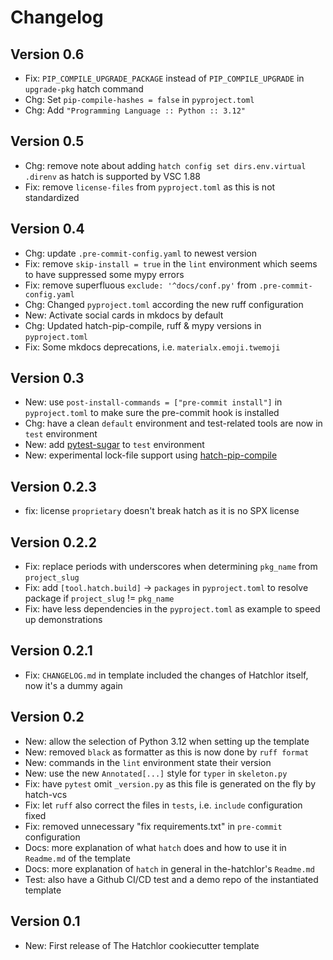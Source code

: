 # Changelog

## Version 0.6

- Fix: `PIP_COMPILE_UPGRADE_PACKAGE` instead of `PIP_COMPILE_UPGRADE` in `upgrade-pkg` hatch command
- Chg: Set `pip-compile-hashes = false` in `pyproject.toml`
- Chg: Add `"Programming Language :: Python :: 3.12"`

## Version 0.5

- Chg: remove note about adding `hatch config set dirs.env.virtual .direnv` as hatch is supported by VSC 1.88
- Fix: remove `license-files` from `pyproject.toml` as this is not standardized

## Version 0.4

- Chg: update `.pre-commit-config.yaml` to newest version
- Fix: remove `skip-install = true` in the `lint` environment which seems to have suppressed some mypy errors
- Fix: remove superfluous `exclude: '^docs/conf.py'` from `.pre-commit-config.yaml`
- Chg: Changed `pyproject.toml` according the new ruff configuration
- New: Activate social cards in mkdocs by default
- Chg: Updated hatch-pip-compile, ruff & mypy versions in `pyproject.toml`
- Fix: Some mkdocs deprecations, i.e. `materialx.emoji.twemoji`

## Version 0.3

- New: use `post-install-commands = ["pre-commit install"]` in `pyproject.toml` to make sure the pre-commit hook is installed
- Chg: have a clean `default` environment and test-related tools are now in `test` environment
- New: add [pytest-sugar](https://github.com/Teemu/pytest-sugar/) to `test` environment
- New: experimental lock-file support using [hatch-pip-compile](https://github.com/juftin/hatch-pip-compile)

## Version 0.2.3

- fix: license `proprietary` doesn't break hatch as it is no SPX license

## Version 0.2.2

- Fix: replace periods with underscores when determining `pkg_name` from `project_slug`
- Fix: add `[tool.hatch.build]` -> `packages` in `pyproject.toml` to resolve package if `project_slug` != `pkg_name`
- Fix: have less dependencies in the `pyproject.toml` as example to speed up demonstrations

## Version 0.2.1

- Fix: `CHANGELOG.md` in template included the changes of Hatchlor itself, now it's a dummy again

## Version 0.2

- New: allow the selection of Python 3.12 when setting up the template
- New: removed `black` as formatter as this is now done by `ruff format`
- New: commands in the `lint` environment state their version
- New: use the new `Annotated[...]` style for `typer` in `skeleton.py`
- Fix: have `pytest` omit `_version.py` as this file is generated on the fly by hatch-vcs
- Fix: let `ruff` also correct the files in `tests`, i.e. `include` configuration fixed
- Fix: removed unnecessary "fix requirements.txt" in `pre-commit` configuration
- Docs: more explanation of what `hatch` does and how to use it in `Readme.md` of the template
- Docs: more explanation of `hatch` in general in the-hatchlor's `Readme.md`
- Test: also have a Github CI/CD test and a demo repo of the instantiated template

## Version 0.1

- New: First release of The Hatchlor cookiecutter template
